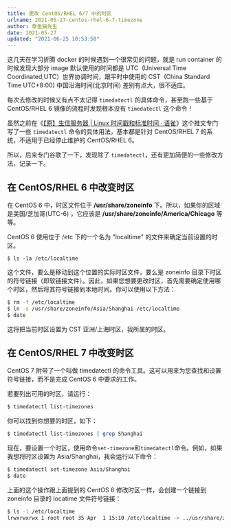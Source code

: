 ```yaml
---
title: 更改 CentOS/RHEL 6/7 中的时区
urlname: 2021-05-27-centos-rhel-6-7-timezone
author: 章鱼猫先生
date: 2021-05-27
updated: "2021-06-25 10:53:50"
---
```


这几天在学习折腾 docker 的时候遇到一个很常见的问题，就是 run container 的时候发现大部分 image 默认使用的时间都是 UTC  (Universal Time Coordinated,UTC）世界协调时间，跟平时中使用的 CST  (China Standard Time UTC+8:00) 中国沿海时间(北京时间) 差别有点大，很不适应。

每次去修改的时候又有点不太记得 `timedatectl` 的具体命令，甚至跑一些基于 CentOS/RHEL 6 镜像的流程时发现根本没有 `timedatectl` 这个命令！

虽然之前在《[【原】生信服务器 | Linux 时间戳和标准时间 · 语雀](https://www.yuque.com/bioitee/mp/linux-timestamp-date)》这个推文专门写了一些 `timedatectl` 命令的具体用法，基本都是针对 CentOS/RHEL 7 的系统，不适用于已经停止维护的 CentOS/RHEL 6。

所以，后来专门谷歌了一下，发现除了 `timedatectl`，还有更加简便的一些修改方法，记录一下。

## 在 CentOS/RHEL 6 中改变时区

在 CentOS 6 中，时区文件位于 **/usr/share/zoneinfo** 下。所以，如果你的区域是美国/芝加哥(UTC-6) ，它应该是 **/usr/share/zoneinfo/America/Chicago** 等等。

CentOS 6 使用位于 /etc 下的一个名为 "localtime" 的文件来确定当前设置的时区。

    $ ls -la /etc/localtime

这个文件，要么是移动到这个位置的实际时区文件，要么是 zoneinfo 目录下时区的符号链接（即软链接文件）。因此，如果您想要更改时区，首先需要确定使用哪个时区，然后将其符号链接到本地时间。你可以使用以下方法：

```bash
$ rm -f /etc/localtime
$ ln -s /usr/share/zoneinfo/Asia/Shanghai /etc/localtime
$ date
```

这将把当前时区设置为 CST 亚洲/上海时区，我所属的时区。

## 在 CentOS/RHEL 7 中改变时区

CentOS 7 附带了一个叫做 timedatectl 的命令工具。这可以用来为您查找和设置符号链接，而不是完成 CentOS 6 中要求的工作。

若要列出可用的时区，请运行：

```bash
$ timedatectl list-timezones
```

你可以找到你想要的时区，如下：

```bash
$ timedatectl list-timezones | grep Shanghai
```

现在，要设置一个时区，使用命令`set-timezone`和`timedatectl`命令。例如，如果我想将时区设置为 Asia/Shanghai，我会运行以下命令：

```bash
$ timedatectl set-timezone Asia/Shanghai
$ date
```

上面的这个操作跟上面提到的 CentOS 6 修改时区一样，会创建一个链接到 zoneinfo 目录的 locatime 文件符号链接：

```bash
$ ls -l /etc/localtime
lrwxrwxrwx 1 root root 35 Apr  1 15:10 /etc/localtime -> ../usr/share/zoneinfo/Asia/Shanghai
```
